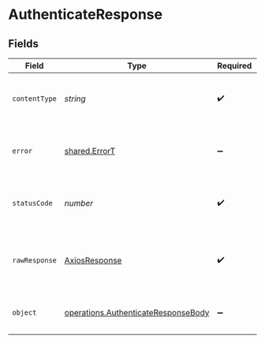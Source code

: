 # AuthenticateResponse


## Fields

| Field                                                                                             | Type                                                                                              | Required                                                                                          | Description                                                                                       |
| ------------------------------------------------------------------------------------------------- | ------------------------------------------------------------------------------------------------- | ------------------------------------------------------------------------------------------------- | ------------------------------------------------------------------------------------------------- |
| `contentType`                                                                                     | *string*                                                                                          | :heavy_check_mark:                                                                                | HTTP response content type for this operation                                                     |
| `error`                                                                                           | [shared.ErrorT](../../../sdk/models/shared/errort.md)                                             | :heavy_minus_sign:                                                                                | An unknown error occurred interacting with the API.                                               |
| `statusCode`                                                                                      | *number*                                                                                          | :heavy_check_mark:                                                                                | HTTP response status code for this operation                                                      |
| `rawResponse`                                                                                     | [AxiosResponse](https://axios-http.com/docs/res_schema)                                           | :heavy_check_mark:                                                                                | Raw HTTP response; suitable for custom response parsing                                           |
| `object`                                                                                          | [operations.AuthenticateResponseBody](../../../sdk/models/operations/authenticateresponsebody.md) | :heavy_minus_sign:                                                                                | The api key to use for authenticated endpoints.                                                   |